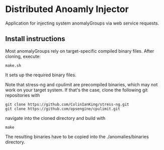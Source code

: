Distributed Anoamly Injector
============================

Application for injecting system anomalyGroups via web service requests.


Install instructions
--------------------

Most anomalyGroups rely on target-specific compiled binary files.
After cloning, execute:
```shell
make.sh
```
It sets up the required binary files. 

Note that stress-ng and cpulimit are precompiled binaries, which may not work on your target system.
If that's the case, clone the following git repositories with
 ```shell
git clone https://github.com/ColinIanKing/stress-ng.git
git clone https://github.com/opsengine/cpulimit.git
```
navigate into the cloned directory and build with
```shell
make
```
The resulting binaries have to be copied into the ./anomalies/binaries directory.
